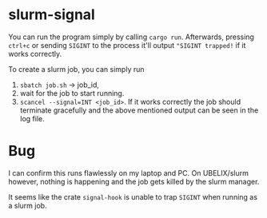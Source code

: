 # slurm-signal
You can run the program simply by calling `cargo run`.
Afterwards, pressing `ctrl+c` or sending `SIGINT` to the process
it'll output `"SIGINT trapped!` if it works correctly.

To create a slurm job, you can simply run
1. `sbatch job.sh` -> job_id,
2. wait for the job to start running.
3. `scancel --signal=INT <job_id>`.
If it works correctly the job should terminate gracefully and the
above mentioned output can be seen in the log file.

# Bug
I can confirm this runs flawlessly on my laptop and PC.
On UBELIX/slurm however, nothing is happening and the job gets killed
by the slurm manager.

It seems like the crate `signal-hook` is unable to trap `SIGINT` when
running as a slurm job.

